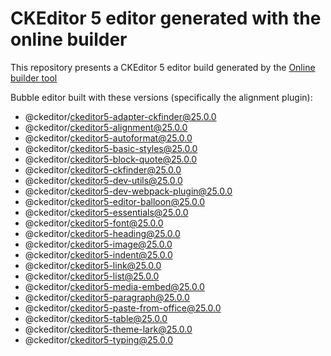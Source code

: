 # CKEditor 5 editor generated with the online builder

This repository presents a CKEditor 5 editor build generated by the [Online builder tool](https://ckeditor.com/ckeditor-5/online-builder)


Bubble editor built with these versions (specifically the alignment plugin):

- @ckeditor/ckeditor5-adapter-ckfinder@25.0.0
- @ckeditor/ckeditor5-alignment@25.0.0
- @ckeditor/ckeditor5-autoformat@25.0.0
- @ckeditor/ckeditor5-basic-styles@25.0.0
- @ckeditor/ckeditor5-block-quote@25.0.0
- @ckeditor/ckeditor5-ckfinder@25.0.0
- @ckeditor/ckeditor5-dev-utils@25.0.0
- @ckeditor/ckeditor5-dev-webpack-plugin@25.0.0
- @ckeditor/ckeditor5-editor-balloon@25.0.0
- @ckeditor/ckeditor5-essentials@25.0.0
- @ckeditor/ckeditor5-font@25.0.0
- @ckeditor/ckeditor5-heading@25.0.0
- @ckeditor/ckeditor5-image@25.0.0
- @ckeditor/ckeditor5-indent@25.0.0
- @ckeditor/ckeditor5-link@25.0.0
- @ckeditor/ckeditor5-list@25.0.0
- @ckeditor/ckeditor5-media-embed@25.0.0
- @ckeditor/ckeditor5-paragraph@25.0.0
- @ckeditor/ckeditor5-paste-from-office@25.0.0
- @ckeditor/ckeditor5-table@25.0.0
- @ckeditor/ckeditor5-theme-lark@25.0.0
- @ckeditor/ckeditor5-typing@25.0.0